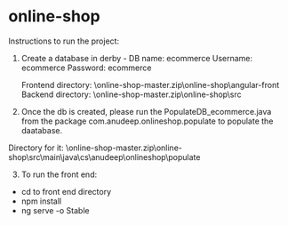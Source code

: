 # online-shop
Instructions to run the project: 

1) Create a database in derby - 
   DB name: ecommerce 
   Username: ecommerce 
   Password: ecommerce 
   
   Frontend directory: \online-shop-master.zip\online-shop\angular-front 
   Backend directory:  \online-shop-master.zip\online-shop\src 
   
 
 2) Once the db is created, please run the PopulateDB_ecommerce.java from the package com.anudeep.onlineshop.populate to populate the daatabase. 
 
 Directory for it:   \online-shop-master.zip\online-shop\src\main\java\cs\anudeep\onlineshop\populate 
 
 
 3) To run the front end: 
 - cd to front end directory 
 - npm install 
 - ng serve -o 
Stable